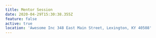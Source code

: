 ```yaml
---
title: Mentor Session
date: 2020-04-29T15:30:38.355Z
feature: false
active: true
location: 'Awesome Inc 348 East Main Street, Lexington, KY 40508'
---
```

